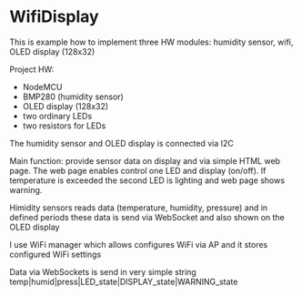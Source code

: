 # WifiDisplay

This is example how to implement three HW modules: humidity sensor, wifi, OLED display (128x32)

Project HW: 
* NodeMCU
* BMP280 (humidity sensor)
* OLED display (128x32)
* two ordinary LEDs
* two resistors for LEDs

The humidity sensor and OLED display is connected via I2C

Main function: provide sensor data on display and via simple HTML web page. The web page enables control one LED and display (on/off). If temperature is exceeded the second LED is lighting and web page shows warning.

Himidity sensors reads data (temperature, humidity, pressure) and in defined periods these data is send via WebSocket and also shown on the OLED display

I use WiFi manager which allows configures WiFi via AP and it stores configured WiFi settings

Data via WebSockets is send in very simple string temp|humid|press|LED_state|DISPLAY_state|WARNING_state
